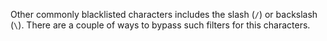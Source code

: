 Other commonly blacklisted characters includes the slash (`/`) or backslash (`\`). There are a couple of ways to bypass such filters for this characters.